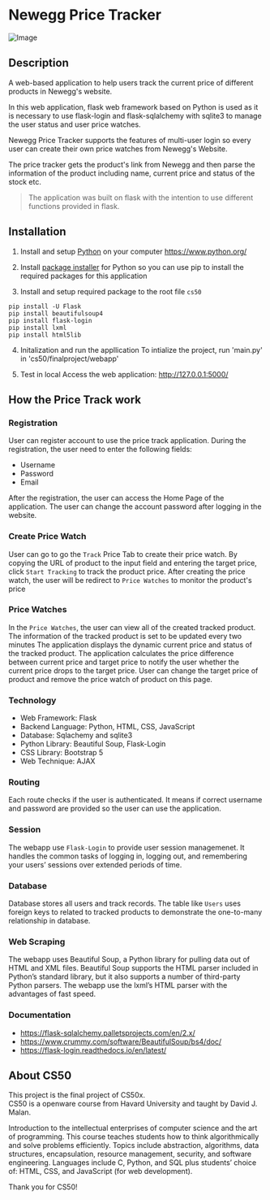# Newegg Price Tracker

![Image](https://img.youtube.com/vi/MBgyN2xhngA/maxresdefault.jpg)


## Description
A web-based application to help users track the current price of different products in Newegg's website.

In this web application, flask web framework based on Python is used as it is necessary to use flask-login and flask-sqlalchemy with sqlite3 to manage the user status and user price watches.

Newegg Price Tracker supports the features of multi-user login so every user can create their own price watches from Newegg's Website.

The price tracker gets the product's link from Newegg and then parse the information of the product including name, current price and status of the stock etc.


> The application was built on flask with the intention to use different functions provided in flask.


## Installation
1. Install and setup [Python](https://www.python.org/) on your computer
https://www.python.org/

2. Install [package installer](https://pypi.org/project/pip/) for Python so you can use pip to install the required packages for this application

3. Install and setup required package to the root file `cs50`
```
pip install -U Flask
pip install beautifulsoup4
pip install flask-login
pip install lxml
pip install html5lib
```

4. Initalization and run the appllication
To intialize the project, run 'main.py' in 'cs50/finalproject/webapp'

5. Test in local
Access the web application: http://127.0.0.1:5000/


## How the Price Track work
### Registration
User can register account to use the price track application. During the registration, the user need to enter the following fields:
- Username
- Password
- Email

After the registration, the user can access the Home Page of the application.
The user can change the account password after logging in the website.

### Create Price Watch
User can go to go the `Track` Price Tab to create their price watch.
By copying the URL of product to the input field and entering the target price, click `Start Tracking` to track the product price.
After creating the price watch, the user will be redirect to `Price Watches` to monitor the product's price

### Price Watches
In the `Price Watches`, the user can view all of the created tracked product.
The information of the tracked product is set to be updated every two minutes
The application displays the dynamic current price and status of the tracked product.
The application calculates the price difference between current price and target price to notify the user whether the current price drops to the target price.
User can change the target price of product and remove the price watch of product on this page.


### Technology
- Web Framework: Flask
- Backend Language: Python, HTML, CSS, JavaScript
- Database: Sqlachemy and sqlite3
- Python Library: Beautiful Soup, Flask-Login
- CSS Library: Bootstrap 5
- Web Technique: AJAX


### Routing
Each route checks if the user is authenticated. It means if correct username and password are provided so the user can use the application.


### Session
The webapp use `Flask-Login` to provide user session managemenet. It handles the common tasks of logging in, logging out, and remembering your users’ sessions over extended periods of time.


### Database
Database stores all users and track records. The table like `Users` uses foreign keys to related to tracked products to demonstrate the one-to-many relationship in database.


### Web Scraping
The webapp uses Beautiful Soup, a Python library for pulling data out of HTML and XML files.
Beautiful Soup supports the HTML parser included in Python’s standard library, but it also supports a number of third-party Python parsers.
The webapp use the lxml’s HTML parser with the advantages of fast speed.


### Documentation
- https://flask-sqlalchemy.palletsprojects.com/en/2.x/
- https://www.crummy.com/software/BeautifulSoup/bs4/doc/
- https://flask-login.readthedocs.io/en/latest/


## About CS50
This project is the final project of CS50x.  
CS50 is a openware course from Havard University and taught by David J. Malan.  

Introduction to the intellectual enterprises of computer science and the art of programming. This course teaches students how to think algorithmically and solve problems efficiently. Topics include abstraction, algorithms, data structures, encapsulation, resource management, security, and software engineering. Languages include C, Python, and SQL plus students’ choice of: HTML, CSS, and JavaScript (for web development).

Thank you for CS50!

